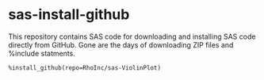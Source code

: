 # sas-install-github

This repository contains SAS code for downloading and installing SAS code directly from GitHub. Gone are the days of downloading ZIP files and %include statments. 

`%install_github(repo=RhoInc/sas-ViolinPlot)`
